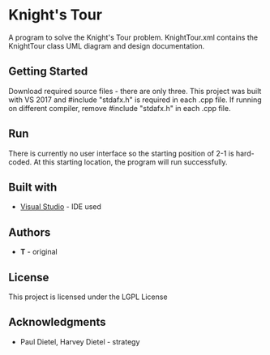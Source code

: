 # Knight's Tour
A program to solve the Knight's Tour problem. KnightTour.xml contains the KnightTour class UML diagram and design documentation.

## Getting Started

Download required source files - there are only three. This project was built with VS 2017 and #include "stdafx.h" is required in each .cpp file. If running on different compiler, remove #include "stdafx.h" in each .cpp file.

## Run
There is currently no user interface so the starting position of 2-1 is hard-coded. At this starting location, the program will run successfully.

## Built with
* [Visual Studio](https://visualstudio.microsoft.com/vs/) - IDE used

## Authors
* **T** - original

## License
This project is licensed under the LGPL License

## Acknowledgments
* Paul Dietel, Harvey Dietel - strategy

